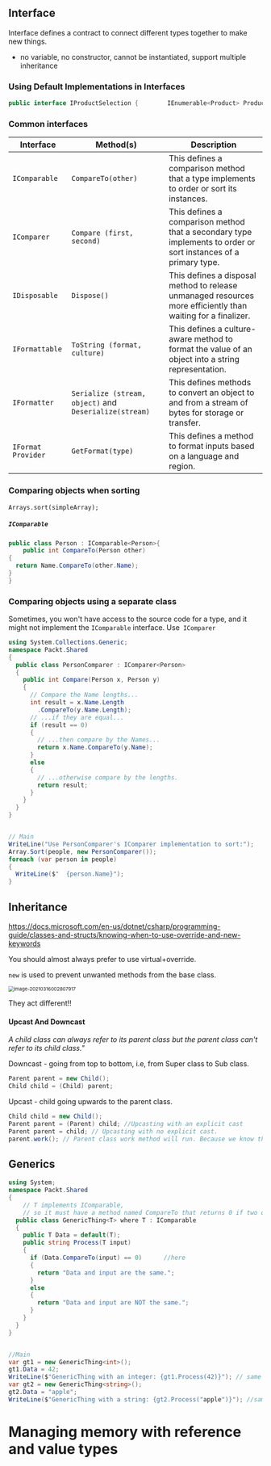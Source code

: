 ## Interface

Interface defines a contract to connect different types together to make new things. 

- no variable, no constructor, cannot be instantiated, support multiple inheritance

  

### Using Default Implementations in Interfaces

```c#
public interface IProductSelection {        IEnumerable<Product> Products { get; }    }
```



### Common interfaces

| Interface          | Method(s)                                              | Description                                                  |
| ------------------ | ------------------------------------------------------ | ------------------------------------------------------------ |
| `IComparable`      | `CompareTo(other)`                                     | This defines a comparison method that a type implements to order or sort its instances. |
| `IComparer`        | `Compare (first, second)`                              | This defines a comparison method that a secondary type implements to order or sort instances of a primary type. |
| `IDisposable`      | `Dispose()`                                            | This defines a disposal method to release unmanaged resources more efficiently than waiting for a finalizer. |
| `IFormattable`     | `ToString (format, culture)`                           | This defines a culture-aware method to format the value of an object into a string representation. |
| `IFormatter`       | `Serialize (stream, object)` and `Deserialize(stream)` | This defines methods to convert an object to and from a stream of bytes for storage or transfer. |
| `IFormat Provider` | `GetFormat(type)`                                      | This defines a method to format inputs based on a language and region. |



### Comparing objects when sorting

`Arrays.sort(simpleArray);`

##### `IComparable`

```c#
public class Person : IComparable<Person>{
    public int CompareTo(Person other) 
{ 
  return Name.CompareTo(other.Name); 
}
}
```



### Comparing objects using a separate class

Sometimes, you won't have access to the source code for a type, and it might not implement the `IComparable` interface. Use` IComparer`

```c#
using System.Collections.Generic; 
namespace Packt.Shared 
{ 
  public class PersonComparer : IComparer<Person> 
  { 
    public int Compare(Person x, Person y) 
    { 
      // Compare the Name lengths...
      int result = x.Name.Length
        .CompareTo(y.Name.Length);
      // ...if they are equal... 
      if (result == 0) 
      { 
        // ...then compare by the Names...
        return x.Name.CompareTo(y.Name); 
      } 
      else 
      { 
        // ...otherwise compare by the lengths.
        return result; 
      } 
    } 
  } 
}


// Main
WriteLine("Use PersonComparer's IComparer implementation to sort:"); 
Array.Sort(people, new PersonComparer()); 
foreach (var person in people) 
{ 
  WriteLine($"  {person.Name}");
}
```



## Inheritance

https://docs.microsoft.com/en-us/dotnet/csharp/programming-guide/classes-and-structs/knowing-when-to-use-override-and-new-keywords

You should almost always prefer to use virtual+override.

`new` is used to prevent unwanted methods from the base class.

<img src="../../../../resources/image-20210316002807917.png" alt="image-20210316002807917" style="zoom: 67%;" />

They act different!!



#### Upcast And Downcast

*A child class can always refer to its parent class but the parent class can't refer to its child class."*

Downcast - going from top to bottom, i.e, from Super class to Sub class.

```c#
Parent parent = new Child();   
Child child = (Child) parent;
```

Upcast - child going upwards to the parent class.

```c#
Child child = new Child();  
Parent parent = (Parent) child; //Upcasting with an explicit cast  
Parent parent = child; // Upcasting with no explicit cast.  
parent.work(); // Parent class work method will run. Because we know that a child can always refer to parent class.
```



## Generics

```c#
using System;
namespace Packt.Shared
{
    // T implements IComparable,
    // so it must have a method named CompareTo that returns 0 if two objects are equal. 
  public class GenericThing<T> where T : IComparable
  {
    public T Data = default(T);
    public string Process(T input)
    {
      if (Data.CompareTo(input) == 0)      //here
      {
        return "Data and input are the same.";
      }
      else
      {
        return "Data and input are NOT the same.";
      }
    }
  }
}


//Main
var gt1 = new GenericThing<int>();
gt1.Data = 42;
WriteLine($"GenericThing with an integer: {gt1.Process(42)}"); // same
var gt2 = new GenericThing<string>();
gt2.Data = "apple";
WriteLine($"GenericThing with a string: {gt2.Process("apple")}"); //same
```







# Managing memory with reference and value types